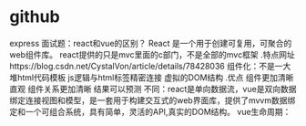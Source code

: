 # github
express
面试题：react和vue的区别？
React 是一个用于创建可复用，可聚合的web组件库。
react提供的只是mvc里面的c部门，不是全部的mvc框架
.特点网址https://blog.csdn.net/CystalVon/article/details/78428036
组件化：不是一大堆html代码模板
js逻辑与html标签精密连接
虚拟的DOM结构
.优点
组件更加清晰直观
组件关系更加清晰
结果可以预测
不同：react是单向数据流，vue是双向数据绑定连接视图和模型，是一套用于构建交互式的web界面库，提供了mvvm数据绑定和一个可组合系统，具有简单，灵活的API,真实的DOM结构。
vue生命周期：
